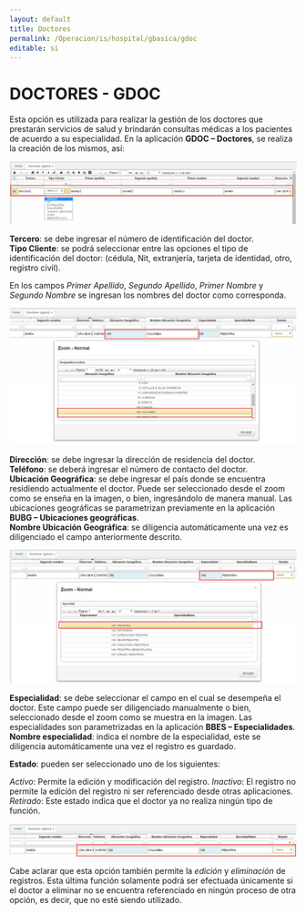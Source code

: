 ```yaml
---
layout: default
title: Doctores
permalink: /Operacion/is/hospital/gbasica/gdoc
editable: si
---
```


# DOCTORES - GDOC


Esta opción es utilizada para realizar la gestión de los doctores que prestarán servicios de salud y brindarán consultas médicas a los pacientes de acuerdo a su especialidad. En la aplicación **GDOC – Doctores**, se realiza la creación de los mismos, así:


![](gdoc1.png)


**Tercero**: se debe ingresar el número de identificación del doctor.  
**Tipo Cliente**: se podrá seleccionar entre las opciones el tipo de identificación del doctor: (cédula, Nit, extranjería, tarjeta de identidad, otro, registro civil).  

En los campos _Primer Apellido_, _Segundo Apellido_, _Primer Nombre_ y _Segundo Nombre_ se ingresan los nombres del doctor como corresponda.  


![](gdoc2.png)


**Dirección**: se debe ingresar la dirección de residencia del doctor.  
**Teléfono**: se deberá ingresar el número de contacto del doctor.  
**Ubicación Geográfica**: se debe ingresar el país donde se encuentra residiendo actualmente el doctor. Puede ser seleccionado desde el zoom como se enseña en la imagen, o bien, ingresándolo de manera manual. Las ubicaciones geográficas se parametrizan previamente en la aplicación **BUBG – Ubicaciones geográficas**.  
**Nombre Ubicación Geográfica**: se diligencia automáticamente una vez es diligenciado el campo anteriormente descrito.  


![](gdoc3.png)


**Especialidad**: se debe seleccionar el campo en el cual se desempeña el doctor. Este campo puede ser diligenciado manualmente o bien, seleccionado desde el zoom como se muestra en la imagen. Las especialidades son parametrizadas en la aplicación **BBES – Especialidades**.  
**Nombre especialidad**: indica el nombre de la especialidad, este se diligencia automáticamente una vez el registro es guardado.

**Estado**: pueden ser seleccionado uno de los siguientes:  

_Activo_: Permite la edición y modificación del registro.
_Inactivo_: El registro no permite la edición del registro ni ser referenciado desde otras aplicaciones.
_Retirado_: Este estado indica que el doctor ya no realiza ningún tipo de función.


![](gdoc4.png)


Cabe aclarar que esta opción también permite la _edición_ y _eliminación_ de registros. Esta última función solamente podrá ser efectuada únicamente si el doctor a eliminar no se encuentra referenciado en ningún proceso de otra opción, es decir, que no esté siendo utilizado.




